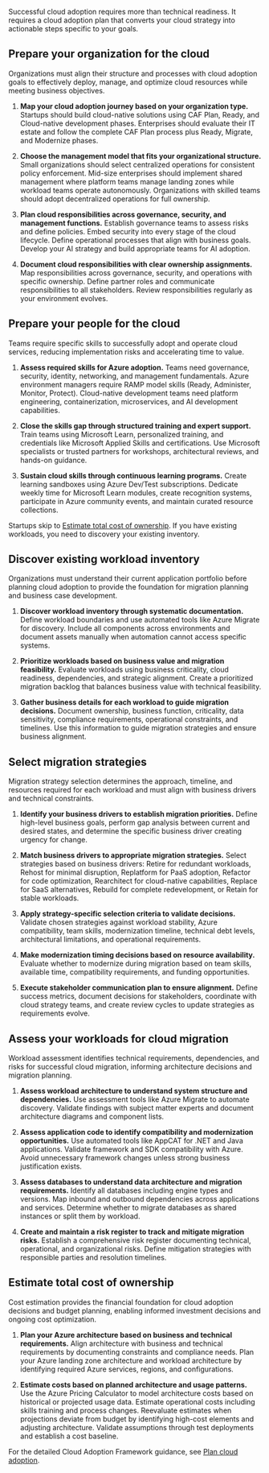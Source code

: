 Successful cloud adoption requires more than technical readiness. It requires a cloud adoption plan that converts your cloud strategy into actionable steps specific to your goals.

## Prepare your organization for the cloud

Organizations must align their structure and processes with cloud adoption goals to effectively deploy, manage, and optimize cloud resources while meeting business objectives.

1. **Map your cloud adoption journey based on your organization type.** Startups should build cloud-native solutions using CAF Plan, Ready, and Cloud-native development phases. Enterprises should evaluate their IT estate and follow the complete CAF Plan process plus Ready, Migrate, and Modernize phases.

2. **Choose the management model that fits your organizational structure.** Small organizations should select centralized operations for consistent policy enforcement. Mid-size enterprises should implement shared management where platform teams manage landing zones while workload teams operate autonomously. Organizations with skilled teams should adopt decentralized operations for full ownership.

3. **Plan cloud responsibilities across governance, security, and management functions.** Establish governance teams to assess risks and define policies. Embed security into every stage of the cloud lifecycle. Define operational processes that align with business goals. Develop your AI strategy and build appropriate teams for AI adoption.

4. **Document cloud responsibilities with clear ownership assignments.** Map responsibilities across governance, security, and operations with specific ownership. Define partner roles and communicate responsibilities to all stakeholders. Review responsibilities regularly as your environment evolves.

## Prepare your people for the cloud

Teams require specific skills to successfully adopt and operate cloud services, reducing implementation risks and accelerating time to value.

1. **Assess required skills for Azure adoption.** Teams need governance, security, identity, networking, and management fundamentals. Azure environment managers require RAMP model skills (Ready, Administer, Monitor, Protect). Cloud-native development teams need platform engineering, containerization, microservices, and AI development capabilities.

2. **Close the skills gap through structured training and expert support.** Train teams using Microsoft Learn, personalized training, and credentials like Microsoft Applied Skills and certifications. Use Microsoft specialists or trusted partners for workshops, architectural reviews, and hands-on guidance.

3. **Sustain cloud skills through continuous learning programs.** Create learning sandboxes using Azure Dev/Test subscriptions. Dedicate weekly time for Microsoft Learn modules, create recognition systems, participate in Azure community events, and maintain curated resource collections.

Startups skip to [Estimate total cost of ownership](#estimate-total-cost-of-ownership). If you have existing workloads, you need to discovery your existing inventory.

## Discover existing workload inventory

Organizations must understand their current application portfolio before planning cloud adoption to provide the foundation for migration planning and business case development.

1. **Discover workload inventory through systematic documentation.** Define workload boundaries and use automated tools like Azure Migrate for discovery. Include all components across environments and document assets manually when automation cannot access specific systems.

2. **Prioritize workloads based on business value and migration feasibility.** Evaluate workloads using business criticality, cloud readiness, dependencies, and strategic alignment. Create a prioritized migration backlog that balances business value with technical feasibility.

3. **Gather business details for each workload to guide migration decisions.** Document ownership, business function, criticality, data sensitivity, compliance requirements, operational constraints, and timelines. Use this information to guide migration strategies and ensure business alignment.

## Select migration strategies

Migration strategy selection determines the approach, timeline, and resources required for each workload and must align with business drivers and technical constraints.

1. **Identify your business drivers to establish migration priorities.** Define high-level business goals, perform gap analysis between current and desired states, and determine the specific business driver creating urgency for change.

2. **Match business drivers to appropriate migration strategies.** Select strategies based on business drivers: Retire for redundant workloads, Rehost for minimal disruption, Replatform for PaaS adoption, Refactor for code optimization, Rearchitect for cloud-native capabilities, Replace for SaaS alternatives, Rebuild for complete redevelopment, or Retain for stable workloads.

3. **Apply strategy-specific selection criteria to validate decisions.** Validate chosen strategies against workload stability, Azure compatibility, team skills, modernization timeline, technical debt levels, architectural limitations, and operational requirements.

4. **Make modernization timing decisions based on resource availability.** Evaluate whether to modernize during migration based on team skills, available time, compatibility requirements, and funding opportunities.

5. **Execute stakeholder communication plan to ensure alignment.** Define success metrics, document decisions for stakeholders, coordinate with cloud strategy teams, and create review cycles to update strategies as requirements evolve.

## Assess your workloads for cloud migration

Workload assessment identifies technical requirements, dependencies, and risks for successful cloud migration, informing architecture decisions and migration planning.

1. **Assess workload architecture to understand system structure and dependencies.** Use assessment tools like Azure Migrate to automate discovery. Validate findings with subject matter experts and document architecture diagrams and component lists.

2. **Assess application code to identify compatibility and modernization opportunities.** Use automated tools like AppCAT for .NET and Java applications. Validate framework and SDK compatibility with Azure. Avoid unnecessary framework changes unless strong business justification exists.

3. **Assess databases to understand data architecture and migration requirements.** Identify all databases including engine types and versions. Map inbound and outbound dependencies across applications and services. Determine whether to migrate databases as shared instances or split them by workload.

4. **Create and maintain a risk register to track and mitigate migration risks.** Establish a comprehensive risk register documenting technical, operational, and organizational risks. Define mitigation strategies with responsible parties and resolution timelines.

## Estimate total cost of ownership

Cost estimation provides the financial foundation for cloud adoption decisions and budget planning, enabling informed investment decisions and ongoing cost optimization.

1. **Plan your Azure architecture based on business and technical requirements.** Align architecture with business and technical requirements by documenting constraints and compliance needs. Plan your Azure landing zone architecture and workload architecture by identifying required Azure services, regions, and configurations.

2. **Estimate costs based on planned architecture and usage patterns.** Use the Azure Pricing Calculator to model architecture costs based on historical or projected usage data. Estimate operational costs including skills training and process changes. Reevaluate estimates when projections deviate from budget by identifying high-cost elements and adjusting architecture. Validate assumptions through test deployments and establish a cost baseline.

For the detailed Cloud Adoption Framework guidance, see [Plan cloud adoption](/azure/cloud-adoption-framework/plan/prepare-organization-for-cloud).

